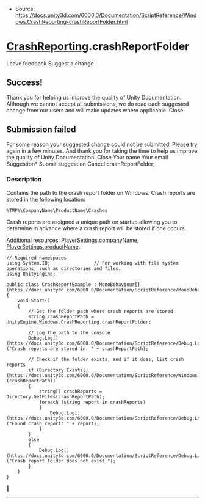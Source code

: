 * Source: https://docs.unity3d.com/6000.0/Documentation/ScriptReference/Windows.CrashReporting-crashReportFolder.html

#  [CrashReporting](https://docs.unity3d.com/6000.0/Documentation/ScriptReference/Windows.CrashReporting.html).crashReportFolder
Leave feedback
Suggest a change
## Success!
Thank you for helping us improve the quality of Unity Documentation. Although we cannot accept all submissions, we do read each suggested change from our users and will make updates where applicable.
Close
## Submission failed
For some reason your suggested change could not be submitted. Please <a>try again</a> in a few minutes. And thank you for taking the time to help us improve the quality of Unity Documentation.
Close
Your name Your email Suggestion* Submit suggestion
Cancel
crashReportFolder; 
### Description
Contains the path to the crash report folder on Windows.
Crash reports are stored in the following location:  
  
`%TMP%\CompanyName\ProductName\Crashes`  
  
Crash reports are assigned a unique path on startup allowing you to determine in advance where a crash report will be stored if one occurs.  
  
Additional resources: [PlayerSettings.companyName](https://docs.unity3d.com/6000.0/Documentation/ScriptReference/PlayerSettings-companyName.html), [PlayerSettings.productName](https://docs.unity3d.com/6000.0/Documentation/ScriptReference/PlayerSettings-productName.html). 
```
// Required namespaces
using System.IO;                // For working with file system operations, such as directories and files.
using UnityEngine;  
  
public class CrashReportExample : MonoBehaviour[](https://docs.unity3d.com/6000.0/Documentation/ScriptReference/MonoBehaviour.html)
{
    void Start()
    {
        // Get the folder path where crash reports are stored
        string crashReportPath = UnityEngine.Windows.CrashReporting.crashReportFolder;
        
        // Log the path to the console
        Debug.Log[](https://docs.unity3d.com/6000.0/Documentation/ScriptReference/Debug.Log.html)("Crash reports are stored in: " + crashReportPath);
        
        // Check if the folder exists, and if it does, list crash reports
        if (Directory.Exists[](https://docs.unity3d.com/6000.0/Documentation/ScriptReference/Windows.Directory.Exists.html)(crashReportPath))
        {
            string[] crashReports = Directory.GetFiles(crashReportPath);
            foreach (string report in crashReports)
            {
                Debug.Log[](https://docs.unity3d.com/6000.0/Documentation/ScriptReference/Debug.Log.html)("Found crash report: " + report);
            }
        }
        else
        {
            Debug.Log[](https://docs.unity3d.com/6000.0/Documentation/ScriptReference/Debug.Log.html)("Crash report folder does not exist.");
        }
    }
}

```

* * *

